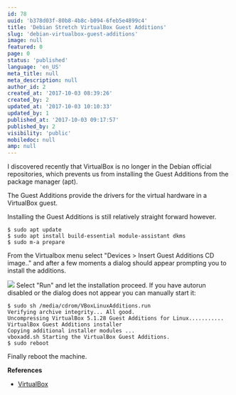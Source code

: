 ```yaml
---
id: 78
uuid: 'b378d03f-80b8-4b8c-b094-6feb5e4899c4'
title: 'Debian Stretch VirtualBox Guest Additions'
slug: 'debian-virtualbox-guest-additions'
image: null
featured: 0
page: 0
status: 'published'
language: 'en_US'
meta_title: null
meta_description: null
author_id: 2
created_at: '2017-10-03 08:39:26'
created_by: 2
updated_at: '2017-10-03 10:10:33'
updated_by: 1
published_at: '2017-10-03 09:17:57'
published_by: 2
visibility: 'public'
mobiledoc: null
amp: null
---
```


I discovered recently that VirtualBox is no longer in the Debian official repositories, which prevents us from installing the Guest Additions from the package manager (apt).

The Guest Additions provide the drivers for the virtual hardware in a VirtualBox guest.

Installing the Guest Additions is still relatively straight forward however.

```
$ sudo apt update
$ sudo apt install build-essential module-assistant dkms
$ sudo m-a prepare
```

From the Virtualbox menu select "Devices > Insert Guest Additions CD image.." and after a few moments a dialog should appear prompting you to install the additions.

![](/content/images/2017/10/guest-additions.png)
Select "Run" and let the installation proceed. If you have autorun disabled or the dialog does not appear you can manually start it:

```
$ sudo sh /media/cdrom/VBoxLinuxAdditions.run
Verifying archive integrity... All good.
Uncompressing VirtualBox 5.1.28 Guest Additions for Linux...........
VirtualBox Guest Additions installer
Copying additional installer modules ...
vboxadd.sh Starting the VirtualBox Guest Additions.
$ sudo reboot
```

Finally reboot the machine.

**References**

- [VirtualBox](https://www.virtualbox.org/wiki/Downloads)
